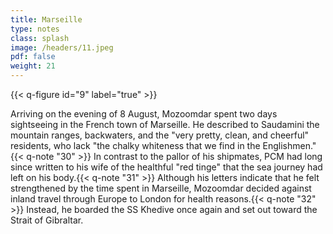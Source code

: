 ```yaml
---
title: Marseille
type: notes
class: splash
image: /headers/11.jpeg
pdf: false
weight: 21
---
```


{{< q-figure id="9" label="true" >}}

Arriving on the evening of 8 August, Mozoomdar spent two days
sightseeing in the French town of Marseille. He described to Saudamini
the mountain ranges, backwaters, and the "very pretty, clean, and
cheerful" residents, who lack "the chalky whiteness that we find in the
Englishmen." {{< q-note "30" >}} In contrast to the pallor of his shipmates, PCM had
long since written to his wife of the healthful "red tinge" that the sea
journey had left on his body.{{< q-note "31" >}} Although his letters indicate that he
felt strengthened by the time spent in Marseille, Mozoomdar decided
against inland travel through Europe to London for health
reasons.{{< q-note "32" >}} Instead, he boarded the SS Khedive once again and set out
toward the Strait of Gibraltar.
